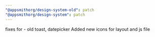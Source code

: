 ```yaml
---
"@appsmithorg/design-system-old": patch
"@appsmithorg/design-system": patch
---
```


fixes for - old toast, datepicker
Added new icons for layout and js file
